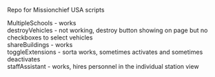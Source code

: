 Repo for Missionchief USA scripts


MultipleSchools - works<br>
destroyVehicles - not working, destroy button showing on page but no checkboxes to select vehicles<br>
shareBuildings - works<br>
toggleExtensions - sorta works, sometimes activates and sometimes deactivates<br>
staffAssistant - works, hires personnel in the individual station view<br>
